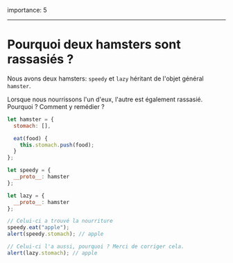 importance: 5

---

# Pourquoi deux hamsters sont rassasiés ?

Nous avons deux hamsters: `speedy` et `lazy` héritant de l'objet général `hamster`.

Lorsque nous nourrissons l'un d'eux, l'autre est également rassasié. Pourquoi ? Comment y remédier ?

```js run
let hamster = {
  stomach: [],

  eat(food) {
    this.stomach.push(food);
  }
};

let speedy = {
  __proto__: hamster
};

let lazy = {
  __proto__: hamster
};

// Celui-ci a trouvé la nourriture
speedy.eat("apple");
alert(speedy.stomach); // apple

// Celui-ci l'a aussi, pourquoi ? Merci de corriger cela.
alert(lazy.stomach); // apple
```

